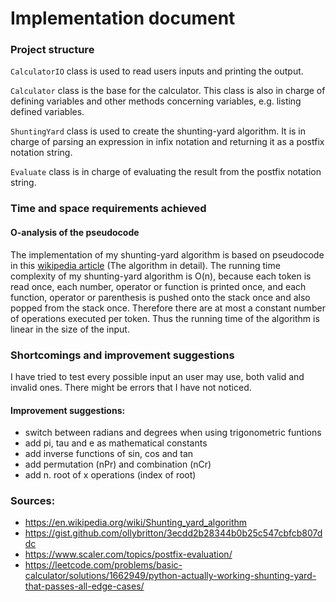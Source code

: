 # Implementation document

### Project structure
`CalculatorIO` class is used to read users inputs and printing the output.

`Calculator` class is the base for the calculator. This class is also in charge of defining variables and other methods concerning variables, e.g. listing defined variables.

`ShuntingYard` class is used to create the shunting-yard algorithm. 
It is in charge of parsing an expression in infix notation and returning it as a postfix notation string.

`Evaluate` class is in charge of evaluating the result from the postfix notation string.

### Time and space requirements achieved 
#### O-analysis of the pseudocode

The implementation of my shunting-yard algorithm is based on pseudocode in this [wikipedia article](https://en.wikipedia.org/wiki/Shunting_yard_algorithm) (The algorithm in detail). The running time complexity of my shunting-yard algorithm is O(n), because each token is read once, each number, operator or function is printed once, and each function, operator or parenthesis is pushed onto the stack once and also popped from the stack once. Therefore there are at most a constant number of operations executed per token. Thus the running time of the algorithm is linear in the size of the input.

### Shortcomings and improvement suggestions

I have tried to test every possible input an user may use, both valid and invalid ones. There might be errors that I have not noticed.

#### Improvement suggestions:
- switch between radians and degrees when using trigonometric funtions
- add pi, tau and e as mathematical constants
- add inverse functions of sin, cos and tan
- add permutation (nPr) and combination (nCr)
- add n. root of x operations (index of root)

### Sources:
- https://en.wikipedia.org/wiki/Shunting_yard_algorithm
- https://gist.github.com/ollybritton/3ecdd2b28344b0b25c547cbfcb807ddc
- https://www.scaler.com/topics/postfix-evaluation/
- https://leetcode.com/problems/basic-calculator/solutions/1662949/python-actually-working-shunting-yard-that-passes-all-edge-cases/
